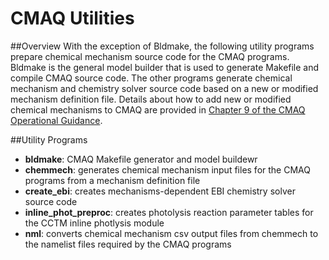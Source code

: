 CMAQ Utilities 
========

##Overview
With the exception of Bldmake, the following utility programs prepare chemical mechanism source code for the CMAQ programs. Bldmake is the general model builder that is used to generate Makefile and compile CMAQ source code.  The other programs generate chemical mechanism and chemistry solver source code based on a new or modified mechanism definition file. Details about how to add new or modified chemical mechanisms to CMAQ are provided in [Chapter 9 of the CMAQ Operational Guidance](../CCTM/docs/User_Manual/CMAQ_OGD_ch09_grid_defn.mod).

##Utility Programs

* **bldmake**: CMAQ Makefile generator and model buildewr
* **chemmech**: generates chemical mechanism input files for the CMAQ programs from a mechanism definition file
* **create_ebi**: creates mechanisms-dependent EBI chemistry solver source code 
* **inline_phot_preproc**: creates photolysis reaction parameter tables for the CCTM inline photlysis module
* **nml**: converts chemical mechanism csv output files from chemmech to the namelist files required by the CMAQ programs
 

